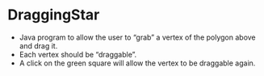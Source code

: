 # DraggingStar
- Java program to allow the user to “grab” a vertex of the polygon above and drag it.  
- Each vertex should be “draggable”.
- A click on the green square will allow the vertex to be draggable again.
